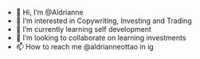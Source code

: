 - 👋 Hi, I’m @Aldrianne
- 👀 I’m interested in Copywriting, Investing and Trading 
- 🌱 I’m currently learning self development 
- 💞️ I’m looking to collaborate on learning investments
- 📫 How to reach me @aldrianneottao in ig

<!---
Aldrianne/Aldrianne is a ✨ special ✨ repository because its `README.md` (this file) appears on your GitHub profile.
You can click the Preview link to take a look at your changes.
--->
